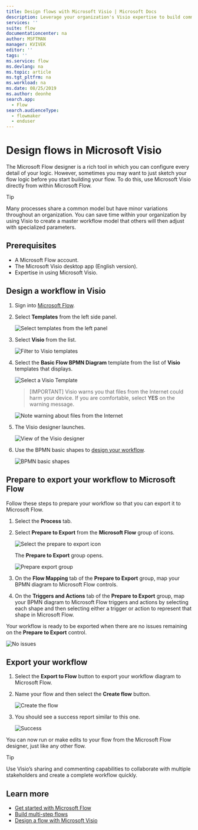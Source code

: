 ```yaml
---
title: Design flows with Microsoft Visio | Microsoft Docs
description: Leverage your organization's Visio expertise to build common models as a starting point to create flows.
services: ''
suite: flow
documentationcenter: na
author: MSFTMAN
manager: KVIVEK
editor: ''
tags: ''
ms.service: flow
ms.devlang: na
ms.topic: article
ms.tgt_pltfrm: na
ms.workload: na
ms.date: 08/25/2019
ms.author: deonhe
search.app: 
  - Flow
search.audienceType: 
  - flowmaker
  - enduser
---
```



# Design flows in Microsoft Visio

The Microsoft Flow designer is a rich tool in which you can configure every detail of your logic. However, sometimes you may want to just sketch your flow logic before you start building your flow. To do this, use Microsoft Visio directly from within Microsoft Flow.

>[!TIP]
> Many processes share a common model but have minor variations throughout an organization. You can save time within your organization by using Visio to create a master workflow model that others will then adjust with specialized parameters.

## Prerequisites

- A Microsoft Flow account.
- The Microsoft Visio desktop app (English version).
- Expertise in using Microsoft Visio.

## Design a workflow in Visio

1. Sign into [Microsoft Flow](https://flow.microsoft.com).
1. Select **Templates** from the left side panel.

     ![Select templates from the left panel](./media/visio-flows/templates-from-left-panel.png)

1. Select **Visio** from the list.

     ![Filter to Visio templates](./media/visio-flows/select-visio.png) 

1. Select the **Basic Flow BPMN Diagram** template from the list of **Visio** templates that displays.

     ![Select a Visio Template](./media/visio-flows/visio-templates.png) 

     >[IMPORTANT]
     >Visio warns you that files from the Internet could harm your device. If you are comfortable, select **YES** on the warning message.

     ![Note warning about files from the Internet](./media/visio-flows/visio-warning.png)

1. The Visio designer launches.

     ![View of the Visio designer](./media/visio-flows/visio-designer.png)


1. Use the BPMN basic shapes to [design your workflow](https://support.office.com/article/design-a-microsoft-flow-in-visio-35f0c9a9-912b-486d-88f7-4fc68013ad1a).

   ![BPMN basic shapes](./media/visio-flows/bpmn-basic-shapes.png)

## Prepare to export your workflow to Microsoft Flow

Follow these steps to prepare your workflow so that you can export it to Microsoft Flow.

1. Select the **Process** tab.
1. Select **Prepare to Export** from the **Microsoft Flow** group of icons.

   ![Select the prepare to export icon](./media/visio-flows/prepare-export-icon.png)
   
   The **Prepare to Export** group opens.

   ![Prepare export group](./media/visio-flows/prepare-export-group.png)

1. On the **Flow Mapping** tab of the **Prepare to Export** group, map your BPMN diagram to Microsoft Flow controls. 

1. On the **Triggers and Actions** tab of the **Prepare to Export** group, map your BPMN diagram to Microsoft Flow triggers and actions by selecting each shape and then selecting either a trigger or action to represent that shape in Microsoft Flow.

Your workflow is ready to be exported when there are no issues remaining on the **Prepare to Export** control.

![No issues](./media/visio-flows/prepare-export-no-issues.png) 

## Export your workflow
1. Select the **Export to Flow** button to export your workflow diagram to Microsoft Flow.
1. Name your flow and then select the **Create flow** button.
   
   ![Create the flow](./media/visio-flows/export-create-flow.png)

1. You should see a success report similar to this one.

    ![Success](./media/visio-flows/export-create-flow-success.png)

You can now run or make edits to your flow from the Microsoft Flow designer, just like any other flow.

>[!TIP]
> Use Visio’s sharing and commenting capabilities to collaborate with multiple stakeholders and create a complete workflow quickly.

## Learn more

- [Get started with Microsoft Flow](getting-started.md) 
- [Build multi-step flows](multi-step-logic-flow.md)
- [Design a flow with Microsoft Visio](https://support.office.com/article/design-a-microsoft-flow-in-visio-35f0c9a9-912b-486d-88f7-4fc68013ad1a)

     